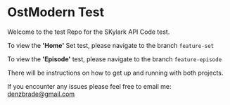 # OstModern Test

Welcome to the test Repo for the SKylark API Code test.

To view the **'Home'** Set test, please navigate to the branch `feature-set`

To view the **'Episode'** test, please navigate to the branch `feature-episode`

There will be instructions on how to get up and running with both projects.

If you encounter any issues please feel free to email me: denzbrade@gmail.com